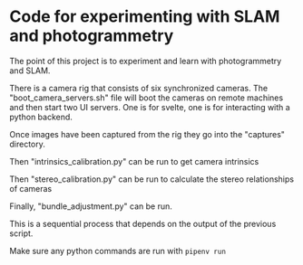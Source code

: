 # Code for experimenting with SLAM and photogrammetry

The point of this project is to experiment and learn with photogrammetry and SLAM.

There is a camera rig that consists of six synchronized cameras. The "boot_camera_servers.sh" file will boot the cameras
on remote machines and then start two UI servers. One is for svelte, one is for interacting with a python backend.

Once images have been captured from the rig they go into the "captures" directory. 

Then "intrinsics_calibration.py" can be run to get camera intrinsics

Then "stereo_calibration.py" can be run to calculate the stereo relationships of cameras

Finally, "bundle_adjustment.py" can be run.

This is a sequential process that depends on the output of the previous script.


Make sure any python commands are run with `pipenv run`